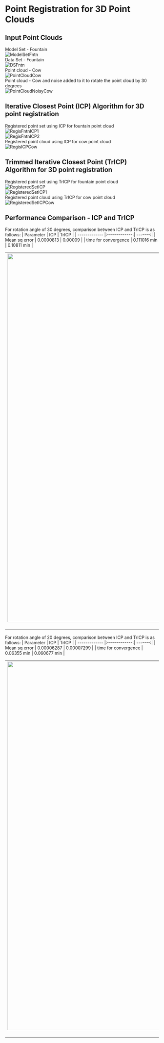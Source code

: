 
# Point Registration for 3D Point Clouds #
## Input Point Clouds ##
Model Set - Fountain\
![ModelSetFntn](https://github.com/AnupamaRajkumar/3DSensing_SensorFusion/blob/master/PointRegistration/Output/ModelSet_Fountain.png)\
Data Set - Fountain\
![DSFntn](https://github.com/AnupamaRajkumar/3DSensing_SensorFusion/blob/master/PointRegistration/Output/DataSet_Fountain.png)\
Point cloud - Cow\
![PointCloudCow](https://github.com/AnupamaRajkumar/3DSensing_SensorFusion/blob/master/PointRegistration/Output/ModelSet_Fountain.png)\
Point cloud - Cow and noise added to it to rotate the point cloud by 30 degrees\
![PointCloudNoisyCow](https://github.com/AnupamaRajkumar/3DSensing_SensorFusion/blob/master/PointRegistration/Output/ModelSet_Fountain.png)

## Iterative Closest Point (ICP) Algorithm for 3D point registration ##
Registered point set using ICP for fountain point cloud\
![RegisFntnICP1](https://github.com/AnupamaRajkumar/3DSensing_SensorFusion/blob/master/PointRegistration/Output/Fountain_ICP_SVD01.png)\
![RegisFntnICP2](https://github.com/AnupamaRajkumar/3DSensing_SensorFusion/blob/master/PointRegistration/Output/Fountain_ICP_SVD00.png)\
Registered point cloud using ICP for cow point cloud\
![RegisICPCow](https://github.com/AnupamaRajkumar/3DSensing_SensorFusion/blob/master/PointRegistration/Output/Cow_ICP_SVD00.png)


## Trimmed Iterative Closest Point (TrICP) Algorithm for 3D point registration ##
Registered point set using TrICP for fountain point cloud\
![RegisteredSetICP](https://github.com/AnupamaRajkumar/3DSensing_SensorFusion/blob/master/PointRegistration/Output/Fountain_SVD_TrICP01.png)\
![RegisteredSetICP1](https://github.com/AnupamaRajkumar/3DSensing_SensorFusion/blob/master/PointRegistration/Output/Fountain_SVD_TrICP00.png)\
Registered point cloud using TrICP for cow point cloud\
![RegisteredSetICPCow](https://github.com/AnupamaRajkumar/3DSensing_SensorFusion/blob/master/PointRegistration/Output/Cow_TrICP_SVD00.png)


## Performance Comparison - ICP and TrICP ##

For rotation angle of 30 degrees, comparison between ICP and TrICP is as follows:
|    Parameter  |      ICP      |  TrICP  |
| ------------- |:-------------:| -------:|
| Mean sq error | 0.0000813     | 0.00009 |
| time for convergence     | 0.111016 min      |  0.10811 min   |

| | |
|:-------------------------:|:-------------------------:|
|<img width="1203" alt="BMF_1_7" src="https://github.com/AnupamaRajkumar/3DSensing_SensorFusion/blob/master/PointRegistration/Output/Teapot_ICP_30degs00.png">  ICP, rot angle : 30 |<img width="1203" alt="BMF_1_14" src="https://github.com/AnupamaRajkumar/3DSensing_SensorFusion/blob/master/PointRegistration/Output/Teapot_TrICP_30deg00.png">  TrICP, rot angle : 30 |

For rotation angle of 20 degrees, comparison between ICP and TrICP is as follows:
|    Parameter  |      ICP      |  TrICP  |
| ------------- |:-------------:| -------:|
| Mean sq error | 0.00006287     | 0.00007299 |
| time for convergence     | 0.06355 min      |  0.060677 min   |

| | |
|:-------------------------:|:-------------------------:|
|<img width="1203" alt="BMF_1_7" src="https://github.com/AnupamaRajkumar/3DSensing_SensorFusion/blob/master/PointRegistration/Output/Teapot_ICP_20degs00.png">  ICP, rot angle : 20 |<img width="1203" alt="BMF_1_14" src="https://github.com/AnupamaRajkumar/3DSensing_SensorFusion/blob/master/PointRegistration/Output/Teapot_TrICP_20deg00.png">  TrICP, rot angle : 20 |







